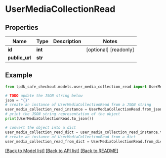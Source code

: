 # UserMediaCollectionRead



## Properties

Name | Type | Description | Notes
------------ | ------------- | ------------- | -------------
**id** | **int** |  | [optional] [readonly] 
**public_url** | **str** |  | 

## Example

```python
from tpdk_safe_checkout.models.user_media_collection_read import UserMediaCollectionRead

# TODO update the JSON string below
json = "{}"
# create an instance of UserMediaCollectionRead from a JSON string
user_media_collection_read_instance = UserMediaCollectionRead.from_json(json)
# print the JSON string representation of the object
print(UserMediaCollectionRead.to_json())

# convert the object into a dict
user_media_collection_read_dict = user_media_collection_read_instance.to_dict()
# create an instance of UserMediaCollectionRead from a dict
user_media_collection_read_from_dict = UserMediaCollectionRead.from_dict(user_media_collection_read_dict)
```
[[Back to Model list]](../README.md#documentation-for-models) [[Back to API list]](../README.md#documentation-for-api-endpoints) [[Back to README]](../README.md)


